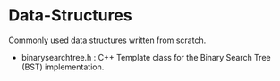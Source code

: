 # Data-Structures
Commonly used data structures written from scratch.

* binarysearchtree.h : C++ Template class for the Binary Search Tree (BST) implementation. 
